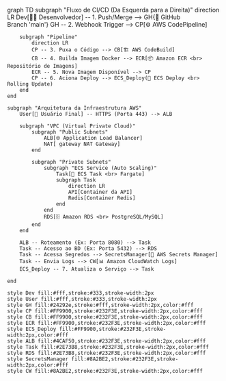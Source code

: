 graph TD
    subgraph "Fluxo de CI/CD (Da Esquerda para a Direita)"
        direction LR
        Dev[👨‍💻 Desenvolvedor] -- 1. Push/Merge --> GH{🐙 GitHub <br> Branch 'main'}
        GH -- 2. Webhook Trigger --> CP[⚙️ AWS CodePipeline]
        
        subgraph "Pipeline"
            direction LR
            CP -- 3. Puxa o Código --> CB[🏗️ AWS CodeBuild]
            CB -- 4. Builda Imagem Docker --> ECR[📦 Amazon ECR <br> Repositório de Imagens]
            ECR -- 5. Nova Imagem Disponível --> CP
            CP -- 6. Aciona Deploy --> ECS_Deploy(🚀 ECS Deploy <br> Rolling Update)
        end
    end

    subgraph "Arquitetura da Infraestrutura AWS"
        User[👤 Usuário Final] -- HTTPS (Porta 443) --> ALB

        subgraph "VPC (Virtual Private Cloud)"
            subgraph "Public Subnets"
                ALB[🌐 Application Load Balancer]
                NAT[ gateway NAT Gateway]
            end
            
            subgraph "Private Subnets"
                subgraph "ECS Service (Auto Scaling)"
                    Task[📝 ECS Task <br> Fargate]
                    subgraph Task
                        direction LR
                        API[Container da API]
                        Redis[Container Redis]
                    end
                end
                RDS[🗄️ Amazon RDS <br> PostgreSQL/MySQL]
            end
        end

        ALB -- Roteamento (Ex: Porta 8080) --> Task
        Task -- Acesso ao BD (Ex: Porta 5432) --> RDS
        Task -- Acessa Segredos --> SecretsManager[🔑 AWS Secrets Manager]
        Task -- Envia Logs --> CW[📊 Amazon CloudWatch Logs]
        ECS_Deploy -- 7. Atualiza o Serviço --> Task

    end

    style Dev fill:#fff,stroke:#333,stroke-width:2px
    style User fill:#fff,stroke:#333,stroke-width:2px
    style GH fill:#24292e,stroke:#fff,stroke-width:2px,color:#fff
    style CP fill:#FF9900,stroke:#232F3E,stroke-width:2px,color:#fff
    style CB fill:#FF9900,stroke:#232F3E,stroke-width:2px,color:#fff
    style ECR fill:#FF9900,stroke:#232F3E,stroke-width:2px,color:#fff
    style ECS_Deploy fill:#FF9900,stroke:#232F3E,stroke-width:2px,color:#fff
    style ALB fill:#4CAF50,stroke:#232F3E,stroke-width:2px,color:#fff
    style Task fill:#2E73B8,stroke:#232F3E,stroke-width:2px,color:#fff
    style RDS fill:#2E73B8,stroke:#232F3E,stroke-width:2px,color:#fff
    style SecretsManager fill:#8A2BE2,stroke:#232F3E,stroke-width:2px,color:#fff
    style CW fill:#8A2BE2,stroke:#232F3E,stroke-width:2px,color:#fff
